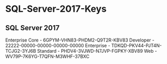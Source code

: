 # SQL-Server-2017-Keys

SQL Server 2017
---------------- 
Enterprise Core - 6GPYM-VHN83-PHDM2-Q9T2R-KBV83 
Developer - 22222-00000-00000-00000-00000 
Enterprise - TDKQD-PKV44-PJT4N-TCJG2-3YJ6B 
Standard - PHDV4-3VJWD-N7JVP-FGPKY-XBV89 
Web - WV79P-7K6YG-T7QFN-M3WHF-37BXC 
